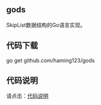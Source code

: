 ## gods
SkipList数据结构的Go语言实现。

## 代码下载
go get github.com/haming123/gods

## 代码说明
请点击：[代码说明](http://39.108.252.54:8080/docs/demo/skip_list)
